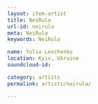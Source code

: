 ```yaml
---
layout: item-artist
title: NeiRula
url-id: neirula
meta: NeiRula
keywords: NeiRula

name: Yulia Levchenko
location: Kyiv, Ukraine
soundcloud-id: 

category: artists
permalink: artists/neirula/

---
```



